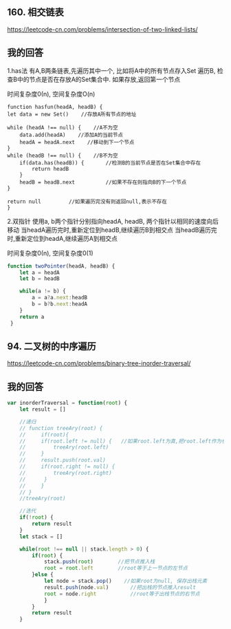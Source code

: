<!--
 * @Author: your name
 * @Date: 2020-06-10 15:39:54
 * @LastEditTime: 2020-06-10 22:40:54
 * @LastEditors: Please set LastEditors
 * @Description: In User Settings Edit
 * @FilePath: \91days-algorithm\day10.md
--> 


## 160. 相交链表

<https://leetcode-cn.com/problems/intersection-of-two-linked-lists/>

## 我的回答

1.has法
有A,B两条链表,先遍历其中一个, 比如将A中的所有节点存入Set
遍历B, 检查B中的节点是否在存放A的Set集合中. 如果存放,返回第一个节点

时间复杂度0(n), 空间复杂度O(n)

```JS
function hasfun(headA, headB) {
let data = new Set()    //存放A所有节点的地址

while (headA !== null) {    //A不为空
    data.add(headA)    //添加A的当前节点
    headA = headA.next    //移动到下一个节点
}
while (headB !== null) {    //B不为空
    if(data.has(headB)) {       //检测B的当前节点是否在Set集合中存在
        return headB
    }
    headB = headB.next          //如果不存在则指向B的下一个节点
}

return null         //如果遍历完没有则返回null,表示不存在
}
```

2.双指针
使用a, b两个指针分别指向headA, headB, 两个指针以相同的速度向后移动
当headA遍历完时,重新定位到headB,继续遍历B到相交点
当headB遍历完时,重新定位到headA,继续遍历A到相交点

时间复杂度0(n), 空间复杂度0(1)

```js
function twoPointer(headA, headB) {
    let a = headA
    let b = headB

    while(a != b) {
        a = a?a.next:headB
        b = b?b.next:headA
    }
    return a
 }
```




## 94. 二叉树的中序遍历

<https://leetcode-cn.com/problems/binary-tree-inorder-traversal/>


## 我的回答

```js
var inorderTraversal = function(root) {
    let result = []

    //递归
    // function treeAry(root) {
    //     if(root){
    //     if(root.left != null) {   //如果root.left为真,把root.left作为参数传入递归函数,在该函数中root等于之前的root.left
    //         treeAry(root.left)
    //     }
    //     result.push(root.val)
    //     if(root.right != null) {
    //         treeAry(root.right)
    //      }
    //     }
    // }
    //treeAry(root)

    //迭代
    if(!root) {
        return result
    }
    let stack = []

    while(root !== null || stack.length > 0) {
        if(root) {
            stack.push(root)        //把节点推入栈
            root = root.left        //root等于上一节点的左节点
        }else {
            let node = stack.pop()    //如果root为null, 保存出栈元素
            result.push(node.val)       //把出栈的节点推入result
            root = node.right           //root等于出栈节点的右节点
            }
        }
        return result
    }
```